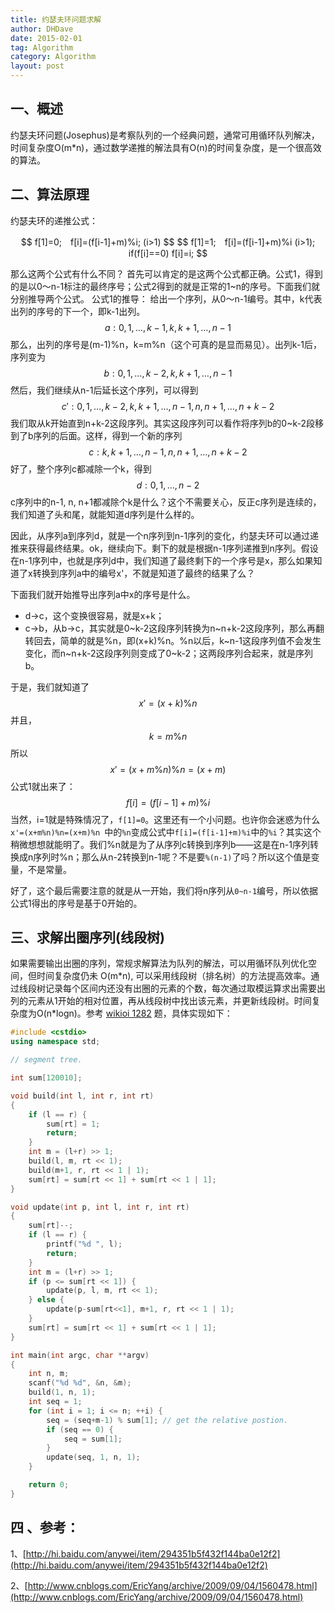 ```yaml
---
title: 约瑟夫环问题求解
author: DHDave
date: 2015-02-01
tag: Algorithm
category: Algorithm
layout: post
---
```


## 一、概述

约瑟夫环问题(Josephus)是考察队列的一个经典问题，通常可用循环队列解决，时间复杂度O(m\*n)，通过数学递推的解法具有O(n)的时间复杂度，是一个很高效的算法。

## 二、算法原理

约瑟夫环的递推公式：

<!--more-->

<center>
$$ f[1]=0;　f[i]=(f[i-1]+m)%i; (i>1) $$
$$ f[1]=1;　f[i]=(f[i-1]+m)%i  (i>1);   if(f[i]==0) f[i]=i; $$
</center>

那么这两个公式有什么不同？
首先可以肯定的是这两个公式都正确。公式1，得到的是以0～n-1标注的最终序号；公式2得到的就是正常的1~n的序号。下面我们就分别推导两个公式。
公式1的推导：
给出一个序列，从0～n-1编号。其中，k代表出列的序号的下一个，即k-1出列。
$$ a: 0, 1, …, k-1, k, k+1, …, n-1 $$
那么，出列的序号是(m-1)%n，k=m%n（这个可真的是显而易见）。出列k-1后，序列变为
$$ b: 0, 1, …, k-2, k, k+1, …, n-1 $$
然后，我们继续从n-1后延长这个序列，可以得到
$$ c': 0, 1, …, k-2, k, k+1, …, n-1, n, n+1, …, n+k-2 $$
我们取从k开始直到n+k-2这段序列。其实这段序列可以看作将序列b的0~k-2段移到了b序列的后面。这样，得到一个新的序列
$$ c: k, k+1, …, n-1, n, n+1, …, n+k-2 $$
好了，整个序列c都减除一个k，得到
$$ d: 0, 1, …, n-2 $$
c序列中的n-1, n, n+1都减除个k是什么？这个不需要关心，反正c序列是连续的，我们知道了头和尾，就能知道d序列是什么样的。

因此，从序列a到序列d，就是一个n序列到n-1序列的变化，约瑟夫环可以通过递推来获得最终结果。ok，继续向下。剩下的就是根据n-1序列递推到n序列。假设在n-1序列中，也就是序列d中，我们知道了最终剩下的一个序号是x，那么如果知道了x转换到序列a中的编号x'，不就是知道了最终的结果了么？

下面我们就开始推导出序列a中x的序号是什么。

+ d->c，这个变换很容易，就是x+k；
+ c->b，从b->c，其实就是0~k-2这段序列转换为n~n+k-2这段序列，那么再翻转回去，简单的就是%n，即(x+k)%n。%n以后，k~n-1这段序列值不会发生变化，而n~n+k-2这段序列则变成了0~k-2；这两段序列合起来，就是序列b。

于是，我们就知道了 $$ x'=(x+k)\%n $$并且，$$ k=m\%n $$所以$$ x'=(x+m\%n)\%n=(x+m)%n $$公式1就出来了：$$ f[i]=(f[i-1]+m)\%i $$当然，i=1就是特殊情况了，`f[1]=0`。这里还有一个小问题。也许你会迷惑为什么`x'=(x+m%n)%n=(x+m)%n `中的`%n`变成公式中`f[i]=(f[i-1]+m)%i`中的`%i`？其实这个稍微想想就能明了。我们%n就是为了从序列c转换到序列b——这是在n-1序列转换成n序列时%n；那么从n-2转换到n-1呢？不是要`%(n-1)`了吗？所以这个值是变量，不是常量。

好了，这个最后需要注意的就是从一开始，我们将n序列从`0~n-1`编号，所以依据公式1得出的序号是基于0开始的。

## 三、求解出圈序列(线段树)

如果需要输出出圈的序列，常规求解算法为队列的解法，可以用循环队列优化空间，但时间复杂度仍未 O(m\*n), 可以采用线段树（排名树）的方法提高效率。通过线段树记录每个区间内还没有出圈的元素的个数，每次通过取模运算求出需要出列的元素从1开始的相对位置，再从线段树中找出该元素，并更新线段树。时间复杂度为O(n\*logn)。参考 [wikioi 1282](http://codevs.cn/problem/1282/ "wikioi 1282") 题，具体实现如下：

```cpp
#include <cstdio>
using namespace std;

// segment tree.

int sum[120010];

void build(int l, int r, int rt)
{
    if (l == r) {
        sum[rt] = 1;
        return;
    }
    int m = (l+r) >> 1;
    build(l, m, rt << 1);
    build(m+1, r, rt << 1 | 1);
    sum[rt] = sum[rt << 1] + sum[rt << 1 | 1];
}

void update(int p, int l, int r, int rt)
{
    sum[rt]--;
    if (l == r) {
        printf("%d ", l);
        return;
    }
    int m = (l+r) >> 1;
    if (p <= sum[rt << 1]) {
        update(p, l, m, rt << 1);
    } else {
        update(p-sum[rt<<1], m+1, r, rt << 1 | 1);
    }
    sum[rt] = sum[rt << 1] + sum[rt << 1 | 1];
}

int main(int argc, char **argv)
{
    int n, m;
    scanf("%d %d", &n, &m);
    build(1, n, 1);
    int seq = 1;
    for (int i = 1; i <= n; ++i) {
        seq = (seq+m-1) % sum[1]; // get the relative postion.
        if (seq == 0) {
            seq = sum[1];
        }
        update(seq, 1, n, 1);
    }

    return 0;
}
```

## 四 、参考：

1、[http://hi.baidu.com/anywei/item/294351b5f432f144ba0e12f2](http://hi.baidu.com/anywei/item/294351b5f432f144ba0e12f2)

2、[http://www.cnblogs.com/EricYang/archive/2009/09/04/1560478.html](http://www.cnblogs.com/EricYang/archive/2009/09/04/1560478.html)
